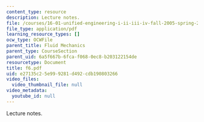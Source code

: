 ```yaml
---
content_type: resource
description: Lecture notes.
file: /courses/16-01-unified-engineering-i-ii-iii-iv-fall-2005-spring-2006/e27135c25e999281d492cdb190803266_f6.pdf
file_type: application/pdf
learning_resource_types: []
ocw_type: OCWFile
parent_title: Fluid Mechanics
parent_type: CourseSection
parent_uid: 6a5f667b-6fca-f068-0ec8-b203122154de
resourcetype: Document
title: f6.pdf
uid: e27135c2-5e99-9281-d492-cdb190803266
video_files:
  video_thumbnail_file: null
video_metadata:
  youtube_id: null
---
```

Lecture notes.

